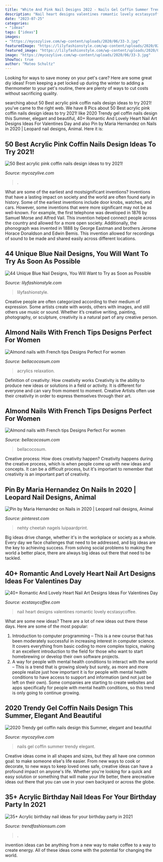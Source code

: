 ```yaml
---
title: "White And Pink Nail Designs 2022 - Nails Gel Coffin Summer Trendy Elegant"
description: "Nail heart designs valentines romantic lovely ecstasycoffee"
date: "2023-07-25"
categories:
- "ideas"
tags: ["ideas"]
images:
- "https://mycozylive.com/wp-content/uploads/2020/06/33-3.jpg"
featuredImage: "https://lilyfashionstyle.com/wp-content/uploads/2020/02/25-18.jpg"
featured_image: "https://lilyfashionstyle.com/wp-content/uploads/2020/02/25-18.jpg"
image: "https://mycozylive.com/wp-content/uploads/2020/06/33-3.jpg"
ShowToc: true
author: "Mateo Schultz"
---
```



Looking for ways to save money on your pet's care? Here are some great diy ideas! From keeping a pet locked up during the winter to adding a thermometer to your pet's routine, there are plenty of ways to cut costs without sacrificing quality.

	

		
searching about 50 Best acrylic pink coffin nails design ideas to try 2021! you've came to the right web. We have 8 Pics about 50 Best acrylic pink coffin nails design ideas to try 2021! like 2020 Trendy gel coffin nails design this Summer, elegant and beautiful, 40+ Romantic And Lovely Heart Nail Art Designs Ideas For Valentines Day and also Pin by Maria Hernandez on Nails in 2020 | Leopard nail designs, Animal. Here it is:
		
    
## 50 Best Acrylic Pink Coffin Nails Design Ideas To Try 2021!

<img loading=lazy src="https://mycozylive.com/wp-content/uploads/2021/04/47-1.jpg" onerror="this.onerror=null;this.src='https://tse4.mm.bing.net/th?id=OIP.Bq0Z2UmomzjHc0CIK6MFhQHaLH&amp;pid=15.1';" alt="50 Best acrylic pink coffin nails design ideas to try 2021!">

_Source: mycozylive.com_

>. 

	

What are some of the earliest and mostsignificant inventions?
Inventions that have a lasting impact on society and the world are often found early in history. Some of the earliest inventions include door knobs, watches, and cars. However, some inventions that were more significant may not be as well-known. For example, the first telephone was developed in 1876 by Samuel Morse and Alfred Vail. This invention helped connect people across the country and allowed for a more open society. Additionally, the phonograph was invented in 1888 by George Eastman and brothers Jerome Horace Donaldson and Edwin Bemis. This invention allowed for recordings of sound to be made and shared easily across different locations.

    
## 44 Unique Blue Nail Designs, You Will Want To Try As Soon As Possible

<img loading=lazy src="https://lilyfashionstyle.com/wp-content/uploads/2020/02/25-18.jpg" onerror="this.onerror=null;this.src='https://tse2.mm.bing.net/th?id=OIP.LvaSOdY5VuCEF0YUP3OSWQHaKx&amp;pid=15.1';" alt="44 Unique Blue Nail Designs, You Will Want to Try as Soon as Possible">

_Source: lilyfashionstyle.com_

>lilyfashionstyle. 

	

Creative people are often categorized according to their medium of expression. Some artists create with words, others with images, and still others use music or sound. Whether it’s creative writing, painting, photography, or sculpture, creativity is a natural part of any creative person.

    
## Almond Nails With French Tips Designs Perfect For Women

<img loading=lazy src="https://bellacocosum.com/wp-content/uploads/2021/04/28-8.jpg" onerror="this.onerror=null;this.src='https://tse1.mm.bing.net/th?id=OIP.rWyqcsTJG_y6HbdsWTLd-QHaLH&amp;pid=15.1';" alt="Almond nails with French tips Designs Perfect For women">

_Source: bellacocosum.com_

>acrylics relaxation. 

	

Definition of creativity: How creativity works
Creativity is the ability to produce new ideas or solutions in a field or activity. It is different for everyone and can vary from moment to moment. Creative Artists often use their creativity in order to express themselves through their art.

    
## Almond Nails With French Tips Designs Perfect For Women

<img loading=lazy src="https://bellacocosum.com/wp-content/uploads/2021/04/7-8.jpg" onerror="this.onerror=null;this.src='https://tse2.mm.bing.net/th?id=OIP.tJorD9lSBq2-J5uLkBPNMgHaLH&amp;pid=15.1';" alt="Almond nails with French tips Designs Perfect For women">

_Source: bellacocosum.com_

>bellacocosum. 

	

Creative process: How does creativity happen?
Creativity happens during the creative process, which is when people come up with new ideas and concepts. It can be a difficult process, but it's important to remember that creativity is an important part of creativity.

    
## Pin By Maria Hernandez On Nails In 2020 | Leopard Nail Designs, Animal

<img loading=lazy src="https://i.pinimg.com/736x/e6/5f/d7/e65fd752a46efb0e9c0877156881f1fc.jpg" onerror="this.onerror=null;this.src='https://tse2.mm.bing.net/th?id=OIP.dboBl2V_pdKVWTzS2HP2xQHaHh&amp;pid=15.1';" alt="Pin by Maria Hernandez on Nails in 2020 | Leopard nail designs, Animal">

_Source: pinterest.com_

>nehty cheetah nagels luipaardprint. 

	

Big ideas drive change, whether it's in the workplace or society as a whole. Every day we face challenges that need to be addressed, and big ideas are the key to achieving success. From solving social problems to making the world a better place, there are always big ideas out there that need to be tackled.

    
## 40+ Romantic And Lovely Heart Nail Art Designs Ideas For Valentines Day

<img loading=lazy src="https://i0.wp.com/www.ecstasycoffee.com/wp-content/uploads/2016/12/Infinity-Heart-Nail-Design.jpg?resize=600%2C982" onerror="this.onerror=null;this.src='https://tse1.mm.bing.net/th?id=OIP.DsnbBxjdPS-wpRU45rA3CgHaMH&amp;pid=15.1';" alt="40+ Romantic And Lovely Heart Nail Art Designs Ideas For Valentines Day">

_Source: ecstasycoffee.com_

>nail heart designs valentines romantic lovely ecstasycoffee. 

	

What are some new ideas?
There are a lot of new ideas out there these days. Here are some of the most popular: 
1) Introduction to computer programming – This is a new course that has been moderately successful in increasing interest in computer science. It covers everything from basic coding to more complex topics, making it an excellent introduction to the field for those who want to start homebrewing or develop their own software projects. 
2) A way for people with mental health conditions to interact with the world – This is a trend that is growing slowly but surely, as more and more people realize just how important it is for people with mental health conditions to have access to support and information (and not just be left on their own). Some companies are starting to create websites and apps specifically for people with mental health conditions, so this trend is only going to continue growing.

    
## 2020 Trendy Gel Coffin Nails Design This Summer, Elegant And Beautiful

<img loading=lazy src="https://mycozylive.com/wp-content/uploads/2020/06/33-3.jpg" onerror="this.onerror=null;this.src='https://tse3.mm.bing.net/th?id=OIP.bSunrv02IKJZwPp8h4r1cQHaKM&amp;pid=15.1';" alt="2020 Trendy gel coffin nails design this Summer, elegant and beautiful">

_Source: mycozylive.com_

>nails gel coffin summer trendy elegant. 

	

Creative ideas come in all shapes and sizes, but they all have one common goal: to make someone else's life easier. From new ways to cook or decorate, to new ways to keep loved ones safe, creative ideas can have a profound impact on anyone's life. Whether you're looking for a quick and easy solution or something that will make your life better, there arecreative ideas out there that you can use in your own backyard or across the globe.

    
## 35+ Acrylic Birthday Nail Ideas For Your Birthday Party In 2021

<img loading=lazy src="https://trendfashionsum.com/wp-content/uploads/2021/05/9-18.jpg" onerror="this.onerror=null;this.src='https://tse1.mm.bing.net/th?id=OIP.gPNhAcqagwOlHq2xgaPqJQHaLH&amp;pid=15.1';" alt="35+ Acrylic birthday nail ideas for your birthday party in 2021">

_Source: trendfashionsum.com_

>. 

	

invention ideas can be anything from a new way to make coffee to a way to create energy. All of these ideas come with the potential for changing the world.

